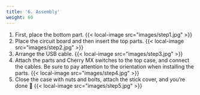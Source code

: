 ```yaml
---
title: '6. Assembly'
weight: 60
---
```


1.  First, place the bottom part.
    {{< local-image src="images/step1.jpg" >}}
2.  Place the circuit board and then insert the top parts.
    {{< local-image src="images/step2.jpg" >}}
3.  Arrange the USB cable.
    {{< local-image src="images/step3.jpg" >}}
4.  Attach the parts and Cherry MX switches to the top case, and connect the cables.
    Be sure to pay attention to the orientation when installing the parts.
    {{< local-image src="images/step4.jpg" >}}
5.  Close the case with nuts and bolts, attach the stick cover, and you’re done :tada:
    {{< local-image src="images/step5.jpg" >}}
